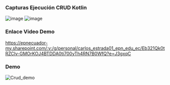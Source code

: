 ### Capturas Ejecución CRUD Kotlin
![image](https://user-images.githubusercontent.com/53130383/214170086-99e953c0-9299-4634-8e95-4742b04d80ab.png)
![image](https://user-images.githubusercontent.com/53130383/214170370-9cc664e1-a791-4c21-af62-003a0c3fdae3.png)
### Enlace Video Demo
https://epnecuador-my.sharepoint.com/:v:/g/personal/carlos_estrada01_epn_edu_ec/Eb321Qk0tRZClv-GMOrKOJ4BTDDA0ti700yTh4RN7B0WfQ?e=J3gxqC
### Demo
![Crud_demo](https://user-images.githubusercontent.com/53130383/215310000-7f0e3cbd-ced6-403a-8472-0eb426d74da7.gif)
